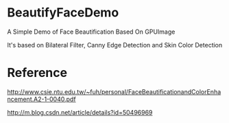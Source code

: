 # BeautifyFaceDemo
A Simple Demo of Face Beautification Based On GPUImage

It's based on Bilateral Filter, Canny Edge Detection and Skin Color Detection

# Reference
http://www.csie.ntu.edu.tw/~fuh/personal/FaceBeautificationandColorEnhancement.A2-1-0040.pdf

http://m.blog.csdn.net/article/details?id=50496969
